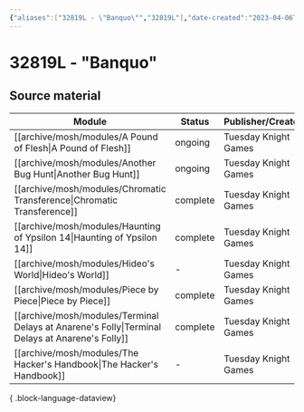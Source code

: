 ```yaml
---
{"aliases":["32819L - \"Banquo\"","32819L"],"date-created":"2023-04-06T19:23","date-modified":"2023-04-22T14:46","dg-publish":true,"tags":["mosh","mosh/locations/cluster"],"title":"32819L - \"Banquo\"","up":"[[clusters]]","permalink":"/archive/mosh/32819-l/","dgPassFrontmatter":true,"updated":"2023-04-22T14:46"}
---
```



# 32819L - "Banquo"

## Source material

| Module                                                                                             | Status   | Publisher/Creator    |
| -------------------------------------------------------------------------------------------------- | -------- | -------------------- |
| [[archive/mosh/modules/A Pound of Flesh\|A Pound of Flesh]]                                     | ongoing  | Tuesday Knight Games |
| [[archive/mosh/modules/Another Bug Hunt\|Another Bug Hunt]]                                     | ongoing  | Tuesday Knight Games |
| [[archive/mosh/modules/Chromatic Transference\|Chromatic Transference]]                         | complete | Tuesday Knight Games |
| [[archive/mosh/modules/Haunting of Ypsilon 14\|Haunting of Ypsilon 14]]                         | complete | Tuesday Knight Games |
| [[archive/mosh/modules/Hideo's World\|Hideo's World]]                                           | \-       | Tuesday Knight Games |
| [[archive/mosh/modules/Piece by Piece\|Piece by Piece]]                                         | complete | Tuesday Knight Games |
| [[archive/mosh/modules/Terminal Delays at Anarene's Folly\|Terminal Delays at Anarene's Folly]] | complete | Tuesday Knight Games |
| [[archive/mosh/modules/The Hacker's Handbook\|The Hacker's Handbook]]                           | \-       | Tuesday Knight Games |

{ .block-language-dataview}

